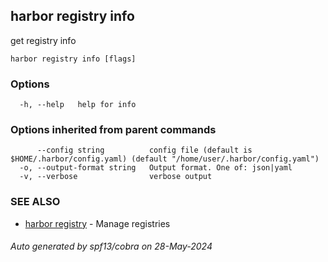 ## harbor registry info

get registry info

```
harbor registry info [flags]
```

### Options

```
  -h, --help   help for info
```

### Options inherited from parent commands

```
      --config string          config file (default is $HOME/.harbor/config.yaml) (default "/home/user/.harbor/config.yaml")
  -o, --output-format string   Output format. One of: json|yaml
  -v, --verbose                verbose output
```

### SEE ALSO

* [harbor registry](harbor_registry.md)	 - Manage registries

###### Auto generated by spf13/cobra on 28-May-2024
